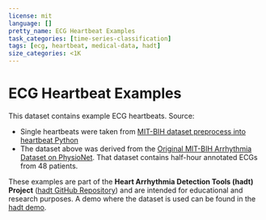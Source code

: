```yaml
---
license: mit
language: []
pretty_name: ECG Heartbeat Examples
task_categories: [time-series-classification]
tags: [ecg, heartbeat, medical-data, hadt]
size_categories: <1K
---
```


# ECG Heartbeat Examples

This dataset contains example ECG heartbeats. Source:
- Single heartbeats were taken from [MIT-BIH dataset preprocess into heartbeat Python](https://www.kaggle.com/datasets/talal92/mit-bih-dataset-preprocess-into-heartbeat-python)
- The dataset above was derived from the [Original MIT-BIH Arrhythmia Dataset on PhysioNet](https://www.physionet.org/content/mitdb/1.0.0/). That dataset contains half-hour annotated ECGs from 48 patients.

These examples are part of the **Heart Arrhythmia Detection Tools (hadt) Project** ([hadt GitHub Repository](https://github.com/fabriciojm/hadt)) and are intended for educational and research purposes.
A demo where the dataset is used can be found in the [hadt demo](https://fabriciojm-hadt-app.hf.space/).